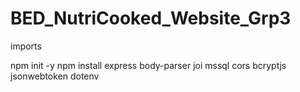 # BED_NutriCooked_Website_Grp3

imports

npm init -y 
npm install express body-parser joi mssql cors bcryptjs jsonwebtoken dotenv
